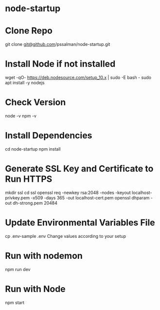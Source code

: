 # node-startup

# Clone Repo
git clone git@github.com/pssalman/node-startup.git

# Install Node if not installed
wget -qO- https://deb.nodesource.com/setup_10.x | sudo -E bash -
sudo apt install -y nodejs

# Check Version
node -v
npm -v

# Install Dependencies
cd node-startup
npm install

# Generate SSL Key and Certificate to Run HTTPS
mkdir ssl
cd ssl
openssl req -newkey rsa:2048 -nodes -keyout localhost-privkey.pem -x509 -days 365 -out localhost-cert.pem
openssl dhparam -out dh-strong.pem 20484

# Update Environmental Variables File
cp .env-sample .env
Change values according to your setup

# Run with nodemon
npm run dev

# Run with Node
npm start

